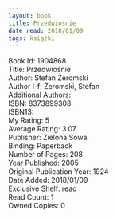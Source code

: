 ```yaml
---
layout: book
title: Przedwiośnie 
date_read: 2018/01/09
tags: książki
---
```


Book Id: 1904868<br />
Title: Przedwiośnie <br />
Author: Stefan Żeromski<br />
Author l-f: Żeromski, Stefan<br />
Additional Authors: <br />
ISBN: 8373899308<br />
ISBN13: <br />
My Rating: 5<br />
Average Rating: 3.07<br />
Publisher: Zielona Sowa<br />
Binding: Paperback<br />
Number of Pages: 208<br />
Year Published: 2005<br />
Original Publication Year: 1924<br />
Date Added: 2018/01/09<br />
Exclusive Shelf: read<br />
Read Count: 1<br />
Owned Copies: 0<br />


